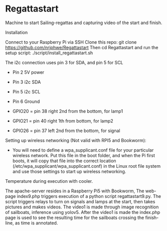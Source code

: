 # Regattastart

Machine to start Sailing-regattas and capturing video of the start and finish.

Installation

Connect to your Raspberry Pi via SSH
Clone this repo: git clone https://github.com/nrjphwe/Regattastart
Then cd Regattastart
and run the setup script: ./script/install_regattastart.sh

The i2c connection uses pin 3 for SDA, and pin 5 for SCL

- Pin 2 5V power
- Pin 3 i2c SDA
- Pin 5 i2c SCL
- Pin 6 Ground

- GPIO20 = pin 38 right 2nd from the bottom, for lamp1
- GPIO21 = pin 40 right 1th from bottom, for lamp2
- GPIO26 = pin 37 left 2nd from the bottom, for signal

Setting up wireless networking (Not valid with RPI5 and Bookworm):

- You will need to define a wpa_supplicant.conf file for your particular wireless network. Put this file in the boot folder, and when the Pi first boots, it will copy that file into the correct location (/etc/wpa_supplicant/wpa_supplicant.conf) in the Linux root file system and use those settings to start up wireless networking.

Temperature during execution with cooler.

The apache-server resides in a Raspberry Pi5 with Bookworm, The web-page index9.php triggers execution of a python script regattastart9.py. The script triggers relays to turn on signals and lamps at the start, then takes pictures and makes videos. The video1 is made through image recognition of sailboats, inference using yolov5. After the video1 is made the index.php page is used to see the resulting time for the sailboats crossing the finish-line, as time is annotated.

